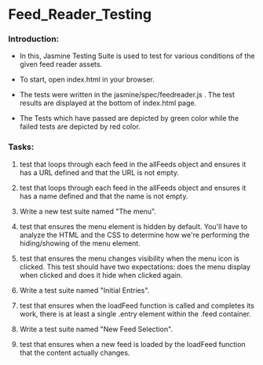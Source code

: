 # Feed_Reader_Testing

### Introduction:
* In this, Jasmine Testing Suite is used to test for various conditions of the given feed reader assets.

* To start, open index.html in your browser.

* The tests were written in the jasmine/spec/feedreader.js . The test results are displayed at the bottom of index.html page.

* The Tests which have passed are depicted by green color while the failed tests are depicted by red color.

### Tasks:
1. test that loops through each feed in the allFeeds object and ensures it has a URL defined and that the URL is not empty.

2. test that loops through each feed in the allFeeds object and ensures it has a name defined and that the name is not empty.

3. Write a new test suite named "The menu".

4. test that ensures the menu element is hidden by default. You'll have to analyze the HTML and the CSS to determine how we're performing the hiding/showing of the menu element.

5. test that ensures the menu changes visibility when the menu icon is clicked. This test should have two expectations: does the menu display when clicked and does it hide when clicked again.

6. Write a test suite named "Initial Entries".

7. test that ensures when the loadFeed function is called and completes its work, there is at least a single .entry element within the .feed container.

8. Write a test suite named "New Feed Selection".
9. test that ensures when a new feed is loaded by the loadFeed function that the content actually changes.
